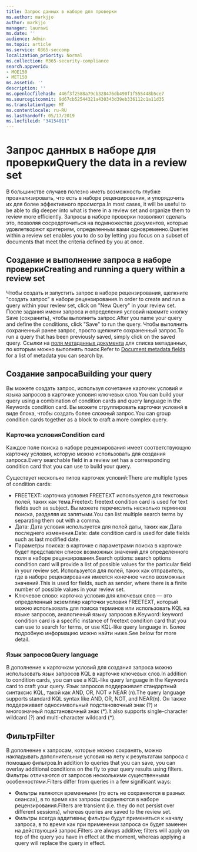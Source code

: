 ```yaml
---
title: Запрос данных в наборе для проверки
ms.author: markjjo
author: markjjo
manager: laurawi
ms.date: ''
audience: Admin
ms.topic: article
ms.service: O365-seccomp
localization_priority: Normal
ms.collection: M365-security-compliance
search.appverid:
- MOE150
- MET150
ms.assetid: ''
description: ''
ms.openlocfilehash: 446f3f2588a79cb328476db490f1f555448b5ce7
ms.sourcegitcommit: 9d67cb52544321a430343d39eb336112c1a11d35
ms.translationtype: MT
ms.contentlocale: ru-RU
ms.lasthandoff: 05/17/2019
ms.locfileid: "34154011"
---
```

# <a name="query-the-data-in-a-review-set"></a><span data-ttu-id="2c592-102">Запрос данных в наборе для проверки</span><span class="sxs-lookup"><span data-stu-id="2c592-102">Query the data in a review set</span></span>

<span data-ttu-id="2c592-103">В большинстве случаев полезно иметь возможность глубже проанализировать, что есть в наборе рецензирования, и упорядочить их для более эффективного просмотра.</span><span class="sxs-lookup"><span data-stu-id="2c592-103">In most cases, it will be useful to be able to dig deeper into what is there in a review set and organize them to review more efficiently.</span></span> <span data-ttu-id="2c592-104">Запросы в наборе проверки позволяют сделать это, позволяя сосредоточиться на подмножестве документов, которые удовлетворяют критериям, определенным вами одновременно.</span><span class="sxs-lookup"><span data-stu-id="2c592-104">Queries within a review set enables you to do so by letting you focus on a subset of documents that meet the criteria defined by you at once.</span></span>

## <a name="creating-and-running-a-query-within-a-review-set"></a><span data-ttu-id="2c592-105">Создание и выполнение запроса в наборе проверки</span><span class="sxs-lookup"><span data-stu-id="2c592-105">Creating and running a query within a review set</span></span>

<span data-ttu-id="2c592-106">Чтобы создать и запустить запрос в наборе рецензирования, щелкните "создать запрос" в наборе рецензирования.</span><span class="sxs-lookup"><span data-stu-id="2c592-106">In order to create and run a query within your review set, click on "New Query" in your review set.</span></span> <span data-ttu-id="2c592-107">После задания имени запроса и определения условий нажмите кнопку Save (сохранить), чтобы выполнить запрос.</span><span class="sxs-lookup"><span data-stu-id="2c592-107">After you name your query and define the conditions, click "Save" to run the query.</span></span> <span data-ttu-id="2c592-108">Чтобы выполнить сохраненный ранее запрос, просто щелкните сохраненный запрос.</span><span class="sxs-lookup"><span data-stu-id="2c592-108">To run a query that has been previously saved, simply click on the saved query.</span></span> <span data-ttu-id="2c592-109">Ссылки на [поля метаданных документа](document-metadata-fields.md) для списка метаданных, по которым можно выполнять поиск.</span><span class="sxs-lookup"><span data-stu-id="2c592-109">Refer to [Document metadata fields](document-metadata-fields.md) for a list of metadata you can search by.</span></span>

## <a name="building-your-query"></a><span data-ttu-id="2c592-110">Создание запроса</span><span class="sxs-lookup"><span data-stu-id="2c592-110">Building your query</span></span>

<span data-ttu-id="2c592-111">Вы можете создать запрос, используя сочетание карточек условий и языка запросов в карточке условия ключевых слов.</span><span class="sxs-lookup"><span data-stu-id="2c592-111">You can build your query using a combination of condition cards and query language in the Keywords condition card.</span></span> <span data-ttu-id="2c592-112">Вы можете сгруппировать карточки условий в виде блока, чтобы создать более сложный запрос.</span><span class="sxs-lookup"><span data-stu-id="2c592-112">You can group condition cards together as a block to craft a more complex query.</span></span>

### <a name="condition-card"></a><span data-ttu-id="2c592-113">Карточка условия</span><span class="sxs-lookup"><span data-stu-id="2c592-113">Condition card</span></span>

<span data-ttu-id="2c592-114">Каждое поле поиска в наборе рецензирования имеет соответствующую карточку условия, которую можно использовать для создания запроса.</span><span class="sxs-lookup"><span data-stu-id="2c592-114">Every searchable field in a review set has a corresponding condition card that you can use to build your query.</span></span>

<span data-ttu-id="2c592-115">Существует несколько типов карточек условий:</span><span class="sxs-lookup"><span data-stu-id="2c592-115">There are multiple types of condition cards:</span></span>
- <span data-ttu-id="2c592-116">FREETEXT: карточка условия FREETEXT используется для текстовых полей, таких как тема.</span><span class="sxs-lookup"><span data-stu-id="2c592-116">Freetext: freetext condition card is used for text fields such as subject.</span></span> <span data-ttu-id="2c592-117">Вы можете перечислить несколько терминов поиска, разделяя их запятыми.</span><span class="sxs-lookup"><span data-stu-id="2c592-117">You can list multiple search terms by separating them out with a comma.</span></span>
- <span data-ttu-id="2c592-118">Дата: Дата условия используется для полей даты, таких как Дата последнего изменения.</span><span class="sxs-lookup"><span data-stu-id="2c592-118">Date: date condition card is used for date fields such as last modified date.</span></span>
- <span data-ttu-id="2c592-119">Параметры поиска: в карточке с параметрами поиска в карточке будет представлен список возможных значений для определенного поля в наборе рецензирования.</span><span class="sxs-lookup"><span data-stu-id="2c592-119">Search options: search options condition card will provide a list of possible values for the particular field in your review set.</span></span> <span data-ttu-id="2c592-120">Используется для полей, таких как отправитель, где в наборе рецензирования имеется конечное число возможных значений.</span><span class="sxs-lookup"><span data-stu-id="2c592-120">This is used for fields, such as sender, where there is a finite number of possible values in your review set.</span></span>
- <span data-ttu-id="2c592-121">Ключевое слово: карточка условия для ключевых слов — это определенный экземпляр карточки условия FREETEXT, который можно использовать для поиска терминов или использовать KQL на языке запросов, аналогичный языку запросов в.</span><span class="sxs-lookup"><span data-stu-id="2c592-121">Keyword: keyword condition card is a specific instance of freetext condition card that you can use to search for terms, or use KQL-like query language in.</span></span> <span data-ttu-id="2c592-122">Более подробную информацию можно найти ниже.</span><span class="sxs-lookup"><span data-stu-id="2c592-122">See below for more detail.</span></span>

### <a name="query-language"></a><span data-ttu-id="2c592-123">Язык запросов</span><span class="sxs-lookup"><span data-stu-id="2c592-123">Query language</span></span>

<span data-ttu-id="2c592-124">В дополнение к карточкам условий для создания запроса можно использовать язык запросов KQL в карточке ключевых слов.</span><span class="sxs-lookup"><span data-stu-id="2c592-124">In addition to condition cards, you can use a KQL-like query language in the Keywords card to craft your query.</span></span> <span data-ttu-id="2c592-125">Язык запросов поддерживает стандартный синтаксис KQL, такой как AND, OR, NOT и NEAR (n).</span><span class="sxs-lookup"><span data-stu-id="2c592-125">The query language supports standard KQL syntax like AND, OR, NOT, and NEAR(n).</span></span> <span data-ttu-id="2c592-126">Он также поддерживает односимвольный подстановочный знак (?) и многозначный подстановочный знак (\*).</span><span class="sxs-lookup"><span data-stu-id="2c592-126">It also supports single-character wildcard (?) and multi-character wildcard (\*).</span></span>

## <a name="filter"></a><span data-ttu-id="2c592-127">Фильтр</span><span class="sxs-lookup"><span data-stu-id="2c592-127">Filter</span></span>

<span data-ttu-id="2c592-128">В дополнение к запросам, которые можно сохранять, можно накладывать дополнительные условия на лету к результатам запроса с помощью фильтров.</span><span class="sxs-lookup"><span data-stu-id="2c592-128">In addition to queries that you can save, you can overlay additional conditions on the fly to your query results using filters.</span></span> <span data-ttu-id="2c592-129">Фильтры отличаются от запросов несколькими существенными особенностями.</span><span class="sxs-lookup"><span data-stu-id="2c592-129">Filters differ from queries in a few significant ways:</span></span>
- <span data-ttu-id="2c592-130">Фильтры являются временными (то есть не сохраняются в разных сеансах), в то время как запросы сохраняются в наборе рецензирования.</span><span class="sxs-lookup"><span data-stu-id="2c592-130">Filters are transient (i.e. they do not persist over different sessions), whereas queries are saved to the review set.</span></span>
- <span data-ttu-id="2c592-131">Фильтры всегда аддитивны; фильтры будут применяться к началу запроса, в то время как при применении запроса он будет заменен на действующий запрос.</span><span class="sxs-lookup"><span data-stu-id="2c592-131">Filters are always additive; filters will apply on top of the query you have in effect at the moment, whereas applying a query will replace the query in effect.</span></span>